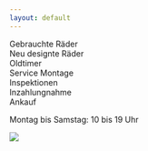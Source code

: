 ```yaml
---
layout: default
---
```

<div id='offer'>
Gebrauchte Räder<br>
Neu designte Räder<br>
Oldtimer<br>
Service Montage<br>
Inspektionen<br>
Inzahlungnahme<br>
Ankauf
</div>


<div id='map'></div>

<div id='hours'>
<p>Montag bis Samstag: 10 bis 19 Uhr</p>
</div>

<div id='ribbon'>
<img src="{{ content }}/images/ribbon.png"></img>
</div>


<script>
// var map = L.mapbox.map('map', 'chichi.i67bj050', { zoomControl:false })
//     .setView([52.481108,13.426183], 16);

var map = L.mapbox.map('map', 'chichi.i725d13j', { zoomControl:false })
    .setView([52.481108,13.426183], 15);

var featureLayer = L.mapbox.featureLayer({
        type: 'FeatureCollection',
        features: [{
            type: 'Feature',
            properties: {
                'size': 5,
                'marker-color': '#ff0099'
            },
            geometry: {
                type: 'Point',
                coordinates: [13.426183,52.481108]
            }
        }]
    })
    .addTo(map);

featureLayer.eachLayer(function(layer) {
    var popupContent=document.createElement('p');
    popupContent.id = 'popup';
    popupContent.innerHTML='<b>ChiChi</b><br>Flughafen Straße 50<br>12053 Berlin';
    layer.bindPopup(popupContent).openPopup();
});
</script>



    



